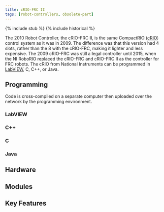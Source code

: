 ```yaml
---
title: cRIO-FRC II
tags: [robot-controllers, obsolete-part]
---
```


{% include stub %}
{% include historical %}

The 2010 Robot Controller, the cRIO-FRC II, is the same CompactRIO ([cRIO](crio)) control system as it was in 2009. The difference was that this version had 4 slots, rather than the 8 with the cRIO-FRC, making it lighter and less expensive. The 2009 cRIO-FRC was still a legal controller until 2015, when the NI RoboRIO replaced the cRIO-FRC and cRIO-FRC II as the controller for FRC robots. The cRIO from National Instruments can be programmed in [LabVIEW](labview), C, C++, or Java.


## Programming

Code is cross-compiled on a separate computer then uploaded over the network by the programming environment.


### LabVIEW

### C++

### C

### Java

## Hardware

## Modules

## Key Features
